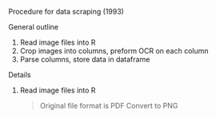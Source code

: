 Procedure for data scraping (1993)


General outline
1) Read image files into R
2) Crop images into columns, preform OCR on each column
3) Parse columns, store data in dataframe



Details

1) Read image files into R
	> Original file format is PDF
	> Convert to PNG